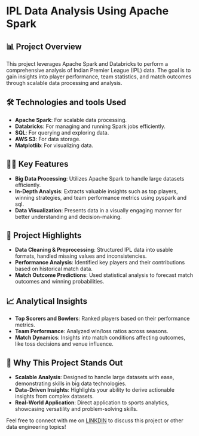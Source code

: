 # IPL Data Analysis Using Apache Spark

## 📊 Project Overview
This project leverages Apache Spark and Databricks to perform a comprehensive analysis of Indian Premier League (IPL) data. The goal is to gain insights into player performance, team statistics, and match outcomes through scalable data processing and analysis.

## 🛠️ Technologies and tools Used
- **Apache Spark**: For scalable data processing.
- **Databricks**: For managing and running Spark jobs efficiently.
- **SQL**: For querying and exploring data.
- **AWS S3**: For data storage.
- **Matplotlib**: For visualizing data.

## 🧑‍💻 Key Features
- **Big Data Processing**: Utilizes Apache Spark to handle large datasets efficiently.
- **In-Depth Analysis**: Extracts valuable insights such as top players, winning strategies, and team performance metrics using pyspark and sql.
- **Data Visualization**: Presents data in a visually engaging manner for better understanding and decision-making.

## 🚀 Project Highlights
- **Data Cleaning & Preprocessing**: Structured IPL data into usable formats, handled missing values and inconsistencies.
- **Performance Analysis**: Identified key players and their contributions based on historical match data.
- **Match Outcome Predictions**: Used statistical analysis to forecast match outcomes and winning probabilities.

## 📈 Analytical Insights
- **Top Scorers and Bowlers**: Ranked players based on their performance metrics.
- **Team Performance**: Analyzed win/loss ratios across seasons.
- **Match Dynamics**: Insights into match conditions affecting outcomes, like toss decisions and venue influence.

## 🌟 Why This Project Stands Out
- **Scalable Analysis**: Designed to handle large datasets with ease, demonstrating skills in big data technologies.
- **Data-Driven Insights**: Highlights your ability to derive actionable insights from complex datasets.
- **Real-World Application**: Direct application to sports analytics, showcasing versatility and problem-solving skills.


Feel free to connect with me on [LINKDIN](www.linkedin.com/in/vighneshbuddhivant) to discuss this project or other data engineering topics!
